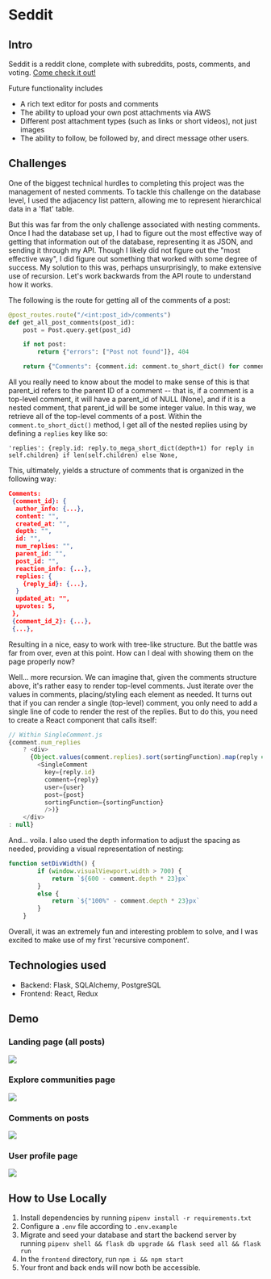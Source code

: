 # Seddit

## Intro

Seddit is a reddit clone, complete with subreddits, posts, comments, and voting. <a href="https://cameron-seddit.onrender.com/">Come check it out!</a>

Future functionality includes
- A rich text editor for posts and comments
- The ability to upload your own post attachments via AWS
- Different post attachment types (such as links or short videos), not just images
- The ability to follow, be followed by, and direct message other users.

## Challenges

One of the biggest technical hurdles to completing this project was the management of nested comments. To tackle this challenge on the database level, I used the adjacency list pattern, allowing me to represent hierarchical data in a 'flat' table.

But this was far from the only challenge associated with nesting comments. Once I had the database set up, I had to figure out the most effective way of getting that information out of the database, representing it as JSON, and sending it through my API. Though I likely did not figure out the "most effective way", I did figure out something that worked with some degree of success. My solution to this was, perhaps unsurprisingly, to make extensive use of recursion. Let's work backwards from the API route to understand how it works.

The following is the route for getting all of the comments of a post:

```py
@post_routes.route("/<int:post_id>/comments")
def get_all_post_comments(post_id):
    post = Post.query.get(post_id)

    if not post:
        return {"errors": ["Post not found"]}, 404

    return {"Comments": {comment.id: comment.to_short_dict() for comment in post.comments if comment.parent_id == None}}
```

All you really need to know about the model to make sense of this is that parent_id refers to the parent ID of a comment -- that is, if a comment is a top-level comment, it will have a parent_id of NULL (None), and if it is a nested comment, that parent_id will be some integer value. In this way, we retrieve all of the top-level comments of a post. Within the `comment.to_short_dict()` method, I get all of the nested replies using by defining a `replies` key like so:

` 'replies': {reply.id: reply.to_mega_short_dict(depth+1) for reply in self.children} if len(self.children) else None, `

This, ultimately, yields a structure of comments that is organized in the following way:

```json
Comments: 
 {comment_id}: {
  author_info: {...},
  content: "",
  created_at: "",
  depth: "",
  id: "",
  num_replies: "",
  parent_id: "",
  post_id: "",
  reaction_info: {...},
  replies: {
    {reply_id}: {...},
  }
  updated_at: "",
  upvotes: 5,
 },
 {comment_id_2}: {...},
 {...},
```

Resulting in a nice, easy to work with tree-like structure. But the battle was far from over, even at this point. How can I deal with showing them on the page properly now?

Well... more recursion. We can imagine that, given the comments structure above, it's rather easy to render top-level comments. Just iterate over the values in comments, placing/styling each element as needed. It turns out that if you can render a single (top-level) comment, you only need to add a single line of code to render the rest of the replies. But to do this, you need to create a React component that calls itself:

```js
// Within SingleComment.js
{comment.num_replies
    ? <div>
      {Object.values(comment.replies).sort(sortingFunction).map(reply =>
        <SingleComment
          key={reply.id}
          comment={reply}
          user={user}
          post={post}
          sortingFunction={sortingFunction}
          />)}
    </div>
: null}
```

And... voila. I also used the depth information to adjust the spacing as needed, providing a visual representation of nesting:

```js
function setDivWidth() {
        if (window.visualViewport.width > 700) {
            return `${600 - comment.depth * 23}px`
        }
        else {
            return `${"100%" - comment.depth * 23}px`
        }
    }
 ```

Overall, it was an extremely fun and interesting problem to solve, and I was excited to make use of my first 'recursive component'.

## Technologies used

- Backend: Flask, SQLAlchemy, PostgreSQL
- Frontend: React, Redux


## Demo

### Landing page (all posts)
<img src="https://i.gyazo.com/c287c2bf4f6f64851d9b82a578fc6a68.png">

### Explore communities page
<img src="https://i.gyazo.com/87f3defce03bb7c5a01ed62947da793a.png">

### Comments on posts
<img src="https://i.gyazo.com/edb4fc7b1beb018f6f6d5816e12dd7a4.png">

### User profile page
<img src="https://i.gyazo.com/00819d653aa4b05f1e111fc05acb0608.png">

## How to Use Locally

1. Install dependencies by running `pipenv install -r requirements.txt`
2. Configure a `.env` file according to `.env.example`
3. Migrate and seed your database and start the backend server by running ```pipenv shell && flask db upgrade && flask seed all && flask run```
4. In the `frontend` directory, run ```npm i && npm start```
5. Your front and back ends will now both be accessible.
